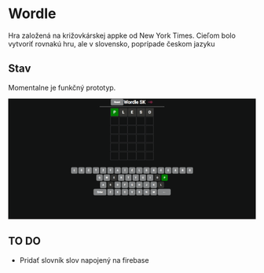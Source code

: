 # Wordle

Hra založená na križovkárskej appke od New York Times. Cieľom bolo vytvoriť rovnakú hru, ale v slovensko, poprípade českom jazyku

## Stav

Momentalne je funkčný prototyp.

![alt text](https://github.com/Bujacikk/WordleSK/blob/main/wordle.png?raw=true)

## TO DO
- Pridať slovník slov napojený na firebase



